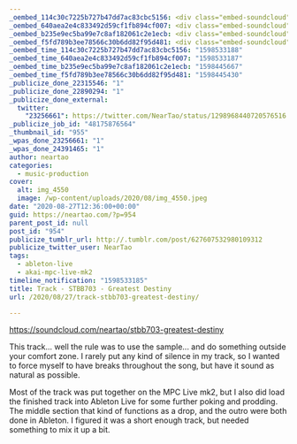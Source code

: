```yaml
---
_oembed_114c30c7225b727b47dd7ac83cbc5156: <div class="embed-soundcloud"><iframe title="STBB703 - Greatest Destiny by NearTao" width="580" height="400" scrolling="no" frameborder="no" src="https://w.soundcloud.com/player/?visual=true&url=https%3A%2F%2Fapi.soundcloud.com%2Ftracks%2F882323482&show_artwork=true&maxwidth=580&maxheight=870&dnt=1"></iframe></div>
_oembed_640aea2e4c833492d59cf1fb894cf007: <div class="embed-soundcloud"><iframe title="STBB703 - Greatest Destiny by NearTao" width="420" height="400" scrolling="no" frameborder="no" src="https://w.soundcloud.com/player/?visual=true&url=https%3A%2F%2Fapi.soundcloud.com%2Ftracks%2F882323482&show_artwork=true&maxwidth=420&maxheight=630&dnt=1"></iframe></div>
_oembed_b235e9ec5ba99e7c8af182061c2e1ecb: <div class="embed-soundcloud"><iframe title="STBB703 - Greatest Destiny by NearTao" width="500" height="400" scrolling="no" frameborder="no" src="https://w.soundcloud.com/player/?visual=true&url=https%3A%2F%2Fapi.soundcloud.com%2Ftracks%2F882323482&show_artwork=true&maxwidth=500&maxheight=750&dnt=1"></iframe></div>
_oembed_f5fd789b3ee78566c30b6dd82f95d481: <div class="embed-soundcloud"><iframe title="STBB703 - Greatest Destiny by NearTao" width="750" height="400" scrolling="no" frameborder="no" src="https://w.soundcloud.com/player/?visual=true&url=https%3A%2F%2Fapi.soundcloud.com%2Ftracks%2F882323482&show_artwork=true&maxwidth=750&maxheight=1000&dnt=1"></iframe></div>
_oembed_time_114c30c7225b727b47dd7ac83cbc5156: "1598533188"
_oembed_time_640aea2e4c833492d59cf1fb894cf007: "1598533187"
_oembed_time_b235e9ec5ba99e7c8af182061c2e1ecb: "1598445667"
_oembed_time_f5fd789b3ee78566c30b6dd82f95d481: "1598445430"
_publicize_done_22315546: "1"
_publicize_done_22890294: "1"
_publicize_done_external:
  twitter:
    "23256661": https://twitter.com/NearTao/status/1298968440720576516
_publicize_job_id: "48175876564"
_thumbnail_id: "955"
_wpas_done_23256661: "1"
_wpas_done_24391465: "1"
author: neartao
categories:
  - music-production
cover:
  alt: img_4550
  image: /wp-content/uploads/2020/08/img_4550.jpeg
date: "2020-08-27T12:36:00+00:00"
guid: https://neartao.com/?p=954
parent_post_id: null
post_id: "954"
publicize_tumblr_url: http://.tumblr.com/post/627607532980109312
publicize_twitter_user: NearTao
tags:
  - ableton-live
  - akai-mpc-live-mk2
timeline_notification: "1598533185"
title: Track - STBB703 - Greatest Destiny
url: /2020/08/27/track-stbb703-greatest-destiny/

---
```

https://soundcloud.com/neartao/stbb703-greatest-destiny

This track... well the rule was to use the sample... and do something outside your comfort zone. I rarely put any kind of silence in my track, so I wanted to force myself to have breaks throughout the song, but have it sound as natural as possible.

Most of the track was put together on the MPC Live mk2, but I also did load the finished track into Ableton Live for some further poking and prodding. The middle section that kind of functions as a drop, and the outro were both done in Ableton. I figured it was a short enough track, but needed something to mix it up a bit.
